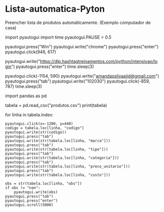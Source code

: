 # Lista-automatica-Pyton
Preencher lista de produtos automáticamente.
(Exemplo computador de casa)

import pyautogui
import time
pyautogui.PAUSE = 0.5

pyautogui.press("Win")
pyautogui.write("chrome")
pyautogui.press("enter")
pyautogui.click(946, 617)

pyautogui.write("https://dlp.hashtagtreinamentos.com/python/intensivao/login")
pyautogui.press("enter")
time.sleep(3)

pyautogui.click(-1154, 590)
pyautogui.write("amandassilvaaiid@gmail.com")
pyautogui.press("tab")
pyautogui.write("102030")
pyautogui.click(-859, 787)
time.sleep(3)

import pandas as pd

tabela = pd.read_csv("produtos.csv")
print(tabela)

for linha in tabela.index:

    pyautogui.click(x=-1200, y=440)
    codigo = tabela.loc[linha, "codigo"]
    pyautogui.write(str(codigo))
    pyautogui.press("tab")
    pyautogui.write(str(tabela.loc[linha, "marca"]))
    pyautogui.press("tab")
    pyautogui.write(str(tabela.loc[linha, "tipo"]))
    pyautogui.press("tab")
    pyautogui.write(str(tabela.loc[linha, "categoria"]))
    pyautogui.press("tab")
    pyautogui.write(str(tabela.loc[linha, "preco_unitario"]))
    pyautogui.press("tab")
    pyautogui.write(str(tabela.loc[linha, "custo"]))

    obs = str(tabela.loc[linha, "obs"])
    if obs != "nan":
        pyautogui.write(obs)
    pyautogui.press("tab")
    pyautogui.press("enter")
    pyautogui.scroll(5000)
